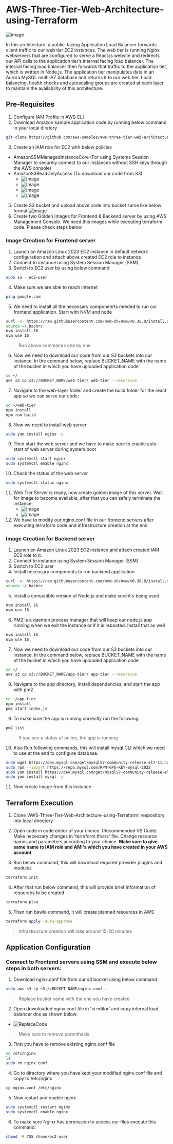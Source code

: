 # AWS-Three-Tier-Web-Architecture-using-Terraform

![image](https://github.com/user-attachments/assets/fe64f954-9c59-4628-953e-29a5326eca38)

In this architecture, a public-facing Application Load Balancer forwards client traffic to our web tier EC2 instances. The web tier is running Nginx webservers that are configured to serve a React.js website and redirects our API calls to the application tier’s internal facing load balancer. The internal facing load balancer then forwards that traffic to the application tier, which is written in Node.js. The application tier manipulates data in an Aurora MySQL multi-AZ database and returns it to our web tier. Load balancing, health checks and autoscaling groups are created at each layer to maintain the availability of this architecture.

## Pre-Requisites

1. Configure IAM Profile in AWS CLI
2. Download Amazon sample application code by running below command in your local diretory
```bash
git clone https://github.com/aws-samples/aws-three-tier-web-architecture-workshop.git
```
3. Create an IAM role for EC2 with below policies
* AmazonSSMManagedInstanceCore (For using Systems Session Manager to securely connect to our instances without SSH keys through the AWS console)
* AmazonS3ReadOnlyAccess (To download our code from S3)
  * ![image](https://github.com/user-attachments/assets/6385c254-ba18-4ad0-846d-89ea2089ded7)
  * ![image](https://github.com/user-attachments/assets/de1122c5-e48c-4087-835f-bf3576c0e08c)
  * ![image](https://github.com/user-attachments/assets/d0b6e361-b574-4a61-b595-1ab347f11cae)
  * ![image](https://github.com/user-attachments/assets/a9dc7184-5998-40e6-8ff2-b5016360983b)
5. Create S3 bucket and upload above code into bucket same like below format
![image](https://github.com/user-attachments/assets/2fb83586-b385-4f5c-a69b-475c889fca0b)
6. Create two Golden Images for Frontend & Backend server by using AWS Management Console. We need this images while executing terraform code. Please check steps below 

### Image Creation for Frontend server

1. Launch an Amazon Linux 2023 EC2 instance in default network configuration and attach above created EC2 role to instance
2.  Connect to instance using System Session Manager (SSM)
3. Switch to EC2 user by using below command
```bash
sudo su - ec2-user
```
4. Make sure we are able to reach internet
```bash
ping google.com
```
5. We need to install all the necessary componenrts needed to run our frontend application. Start with NVM and node
```bash
curl -o- https://raw.githubusercontent.com/nvm-sh/nvm/v0.38.0/install.sh | bash
source ~/.bashrc
nvm install 16
nvm use 16
```
> Run above commands one by one
6. Now we need to download our code from our S3 buckets into our instance. In the command below, replace BUCKET_NAME with the name of the bucket in which you have uploaded application code
```bash
cd ~/
aws s3 cp s3://BUCKET_NAME/web-tier/ web-tier --recursive
```
7. Navigate to the web-layer folder and create the build folder for the react app so we can serve our code:
```bash
cd ~/web-tier
npm install 
npm run build
```
8. Now we need to install web server
```bash
sudo yum install nginx -y
```
9. Then start the web server and we have to make sure to enable auto-start of web server during system boot
```bash
sudo systemctl start nginx
sudo systemctl enable nginx
```
10. Check the status of the web server
```bash
sudo systemctl status nginx
```
11. Web Tier Server is ready, now create golden image of this server. Wait for image to become available, after that you can safely terminate the instance.
    * ![image](https://github.com/user-attachments/assets/cd1e9b88-9583-446d-9123-f0f0277266e6)
    * ![image](https://github.com/user-attachments/assets/f3efaec2-a164-4a22-bee2-197470ab4add)
12. We have to modify our nginx.conf file in our frontend servers after executing terraform code and infrastructure creation at the end

### Image Creation for Backend server
1. Launch an Amazon Linux 2023 EC2 instance and attach created IAM EC2 role to it.
2. Connect to instance using System Session Manager (SSM)
3. Switch to EC2 user
4. Install necessary components to run backend application
```bash
curl -o- https://raw.githubusercontent.com/nvm-sh/nvm/v0.38.0/install.sh | bash
source ~/.bashrc
```
5. Install a compatible version of Node.js and make sure it's being used
```bash
nvm install 16
nvm use 16
```
6. PM2 is a daemon process manager that will keep our node.js app running when we exit the instance or if it is rebooted. Install that as well
```bash
nvm install 16
nvm use 16
```
7. Now we need to download our code from our S3 buckets into our instance. In the command below, replace BUCKET_NAME with the name of the bucket in which you have uploaded application code
```bash
cd ~/
aws s3 cp s3://BUCKET_NAME/app-tier/ app-tier --recursive
```
8. Navigate to the app directory, install dependencies, and start the app with pm2
```bash
cd ~/app-tier
npm install
pm2 start index.js
```
9. To make sure the app is running correctly run the following:
```bash
pm2 list
```
> If you see a status of online, the app is running
10. Also Run following commands, this will install mysql CLI which we need to use at the end to configure database.
```bash
sudo wget https://dev.mysql.com/get/mysql57-community-release-el7-11.noarch.rpm
sudo rpm --import https://repo.mysql.com/RPM-GPG-KEY-mysql-2022
sudo yum install https://dev.mysql.com/get/mysql57-community-release-el7-11.noarch.rpm -y
sudo yum install mysql -y
``` 
11. Now create image from this instance

## Terraform Execution

1. Clone 'AWS-Three-Tier-Web-Architecture-using-Terraform' respository into local directory
2. Open code in code editor of your choice. (Recommended VS Code)
Make necessary changes in 'terraform.tfvars' file. Change resource names and parameters according to your choice. **Make sure to give same name to IAM role and AMI's which you have created in your AWS account**

3. Run below command, this will download required provider plugins and modules
```bash
terraform init
```
4. After that run below command, this will provide brief information of resources to be created
```bash
terraform plan
```
5. Then run bewlo command, it will create planned resources in AWS
```bash
terraform apply -auto-approve
```
> Infrastructure creation will take around 15-20 minutes

## Application Configuration

### Connect to Frontend servers using SSM and execute below steps in both servers:
1. Download nginx.conf file from our s3 bucket using below command
```bash
sudo aws s3 cp s3://BUCKET_NAME/nginx.conf .
```
> Replace bucket name with the one you have created
2. Open downloaded nginx.conf file in 'vi editor' and copy internal load balancer dns as shown below:
 * ![ReplaceCode](https://github.com/user-attachments/assets/d20de8b2-478f-4351-b81e-78b9d7e2937c)
> Make sure to remove parenthesis
3. First you have to remove existing nginx.conf file
```bash
cd /etc/nginx
ls
sudo rm nginx.conf
```
4. Go to directory where you have kept your modified nginx.conf file and copy to /etc/nginx
```bash
cp nginx.conf /etc/nginx
```
5. Now restart and enable nginx
```bash
sudo systemctl restart nginx
sudo systemctl enable nginx
```
6. To make sure Nginx has permission to access our files execute this command:
```bash
chmod -R 755 /home/ec2-user
```

